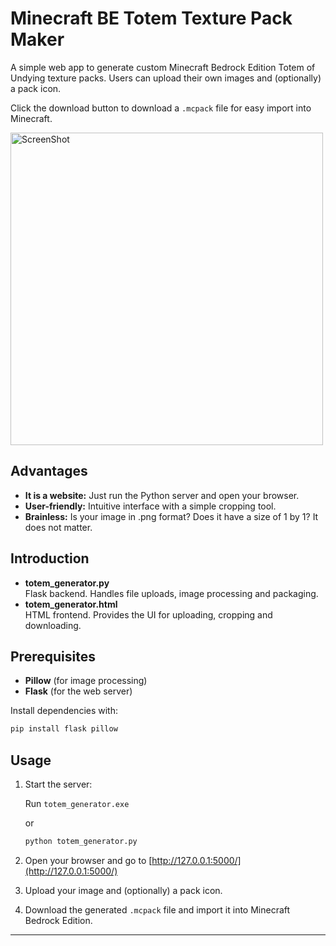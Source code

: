 # Minecraft BE Totem Texture Pack Maker
A simple web app to generate custom Minecraft Bedrock Edition Totem of Undying texture packs. Users can upload their own images and (optionally) a pack icon.

Click the download button to download a `.mcpack` file for easy import into Minecraft.

<img src="https://github.com/user-attachments/assets/eac90c96-9697-4053-aab6-872ae6150ede" alt="ScreenShot" width="500"/>

## Advantages
- **It is a website:** Just run the Python server and open your browser.
- **User-friendly:** Intuitive interface with a simple cropping tool.
- **Brainless:** Is your image in .png format? Does it have a size of 1 by 1? It does not matter. 

## Introduction
- **totem_generator.py**  
  Flask backend. Handles file uploads, image processing and packaging.
- **totem_generator.html**  
  HTML frontend. Provides the UI for uploading, cropping and downloading.

## Prerequisites
- **Pillow** (for image processing)
- **Flask** (for the web server)

Install dependencies with:
```bash
pip install flask pillow
```

## Usage

1. Start the server:

   Run `totem_generator.exe`


      or


   ```bash
   python totem_generator.py
   ```
3. Open your browser and go to [http://127.0.0.1:5000/](http://127.0.0.1:5000/)
4. Upload your image and (optionally) a pack icon.
5. Download the generated `.mcpack` file and import it into Minecraft Bedrock Edition.

---
